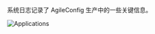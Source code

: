 系统日志记录了 AgileConfig 生产中的一些关键信息。

![Applications](/content/projects/agileconfig/assets/system-logs.png)